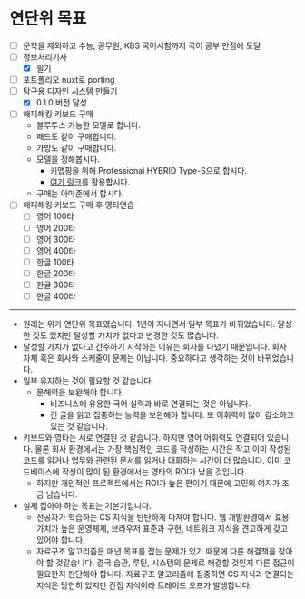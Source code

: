 # 연단위 목표

- [ ] 문학을 제외하고 수능, 공무원, KBS 국어시험까지 국어 공부 만점에 도달
- [ ] 정보처리기사
  - [x] 필기
- [ ] 포트폴리오 nuxt로 porting
- [ ] 탐구용 디자인 시스템 만들기
  - [x] 0.1.0 버전 달성
- [ ] 해피해킹 키보드 구매
  - 블루투스 가능한 모델로 합니다.
  - 패드도 같이 구매합니다.
  - 가방도 같이 구매합니다.
  - 모델을 정해봅시다.
    - 키맵핑을 위해 Professional HYBRID Type-S으로 합시다.
    - [여기 링크](https://smartstore.naver.com/flytojapan/products/3019389927)를 활용합시다.
  - 구매는 아마존에서 합시다.
- [ ] 해피해킹 키보드 구매 후 영타연습
  - [ ] 영어 100타
  - [ ] 영어 200타
  - [ ] 영어 300타
  - [ ] 영어 400타
  - [ ] 한글 100타
  - [ ] 한글 200타
  - [ ] 한글 300타
  - [ ] 한글 400타

---

- 원래는 위가 연단위 목표였습니다. 1년이 지나면서 일부 목표가 바뀌었습니다. 달성한 것도 있지만 달성할 가치가 없다고 변경한 것도 많습니다.
- 달성할 가치가 없다고 간주하기 시작하는 이유는 회사를 다녔기 때문입니다. 회사 자체 혹은 회사와 스케줄이 문제는 아닙니다. 중요하다고 생각하는 것이 바뀌었습니다.
- 일부 유지하는 것이 필요할 것 같습니다.
  - 문해력을 보완해야 합니다.
    - 비즈니스에 유용한 국어 실력과 바로 연결되는 것은 아닙니다.
    - 긴 글을 읽고 집중하는 능력을 보완해야 합니다. 또 어휘력이 많이 감소하고 있는 것 같습니다.
- 키보드와 영타는 서로 연결된 것 같습니다. 하지만 영어 어휘력도 연결되어 있습니다. 물론 회사 환경에서는 가장 핵심적인 코드를 작성하는 시간은 작고 이미 작성된 코드를 읽거나 업무와 관련된 문서를 읽거나 대화하는 시간이 더 많습니다. 이미 코드베이스에 작성이 많이 된 환경에서는 영타의 ROI가 낮을 것입니다.
  - 하지만 개인적인 프로젝트에서는 ROI가 높은 편이기 때문에 고민의 여지가 조금 남습니다.
- 실제 잡아야 하는 목표는 기본기입니다.
  - 전공자가 학습하는 CS 지식을 탄탄하게 다져야 합니다. 웹 개발환경에서 효용가치가 높은 운영체제, 브라우저 표준과 구현, 네트워크 지식을 견고하게 갖고 있어야 합니다.
  - 자료구조 알고리즘은 매년 목표를 잡는 문제가 있기 때문에 다른 해결책을 찾아야 할 것같습니다. 결국 습관, 루틴, 시스템의 문제로 해결할 것인지 다른 접근이 필요한지 판단해야 합니다. 자료구조 알고리즘에 집중하면 CS 지식과 연결되는 지식은 당연히 있지만 간접 지식이라 트레이드 오프가 발생합니다.

